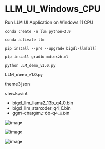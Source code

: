 # LLM_UI_Windows_CPU
Run LLM UI Application on Windows 11 CPU 

```
conda create -n llm python=3.9

conda activate llm

pip install --pre --upgrade bigdl-llm[all]

pip install gradio mdtex2html

python LLM_demo_v1.0.py
```


LLM_demo_v1.0.py

theme3.json

checkpoint
-	bigdl_llm_llama2_13b_q4_0.bin
-	bigdl_llm_starcoder_q4_0.bin
-	ggml-chatglm2-6b-q4_0.bin

![image](https://github.com/KiwiHana/LLM_UI_Windows_CPU/assets/102839943/fee3ca4d-4e59-4f78-a5b4-0016235f1aed)

![image](https://github.com/KiwiHana/LLM_UI_Windows_CPU/assets/102839943/142689f3-bd9a-4ffa-9382-722087cfd947)

![image](https://github.com/KiwiHana/LLM_UI_Windows_CPU/assets/102839943/dc09c33c-8c5d-4649-ab60-797d91d78272)


